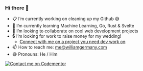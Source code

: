 ### Hi there 👋

- 📋 I’m currently working on cleaning up my Github 😅
- 🌱 I’m currently learning Machine Learning, Go, Rust & Svelte
- 👯 I’m looking to collaborate on cool web development projects
- 💲  I’m looking for work to raise money for my wedding! 
    - [Connect with me on a project you need dev work on](https://arc.dev/@williamgermany)
- 📫 How to reach me: me@williamgermany.com
- 😄 Pronouns: He / Him

[![Contact me on Codementor](https://www.codementor.io/m-badges/williamgermany/im-a-cm-b.svg)](https://www.codementor.io/@williamgermany?refer=badge)
